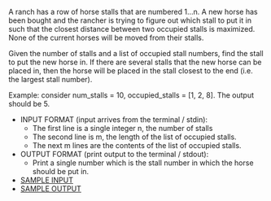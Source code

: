 A ranch has a row of horse stalls that are numbered 1...n. A new horse has been bought and the rancher is trying to figure out which stall to put it in such that the closest distance between two occupied stalls is maximized. None of the current horses will be moved from their stalls.

Given the number of stalls and a list of occupied stall numbers, find the stall to put the new horse in. If there are several stalls that the new horse can be placed in, then the horse will be placed in the stall closest to the end (i.e. the largest stall number).  

Example: consider num_stalls = 10, occupied_stalls = [1, 2, 8].
The output should be 5.

<ul>
<li>INPUT FORMAT (input arrives from the terminal / stdin):<br>
  <ul>
    <li>The first line is a single integer n, the number of stalls
    <li>The second line is m, the length of the list of occupied stalls.
    <li>The next m lines are the contents of the list of occupied stalls.
  </ul>
<li>OUTPUT FORMAT (print output to the terminal / stdout):<br>
  <ul>
    <li>Print a single number which is the stall number in which the horse should be put in.
  </ul>
<li><a href='input.txt'>SAMPLE INPUT</a>
<li><a href='output.txt'>SAMPLE OUTPUT</a>
</ul>
